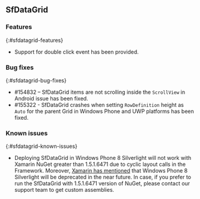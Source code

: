 ## SfDataGrid

### Features
{:#sfdatagrid-features}
* Support for double click event has been provided.

### Bug fixes
{:#sfdatagrid-bug-fixes}

* \#154832 – SfDataGrid items are not scrolling inside the `ScrollView` in Android issue has been fixed.
* \#155322 - SfDataGrid crashes when setting `RowDefinition` height as `Auto` for the parent Grid in Windows Phone and UWP platforms has been fixed.

### Known issues
{:#sfdatagrid-known-issues}

* Deploying SfDataGrid in Windows Phone 8 Silverlight will not work with Xamarin NuGet greater than 1.5.1.6471 due to cyclic layout calls in the Framework. Moreover, [Xamarin has mentioned]( https://developer.xamarin.com/guides/xamarin-forms/platform-features/windows/) that Windows Phone 8 Silverlight will be deprecated in the near future. In case, if you prefer to run the SfDataGrid with 1.5.1.6471 version of NuGet, please contact our support team to get custom assemblies.
